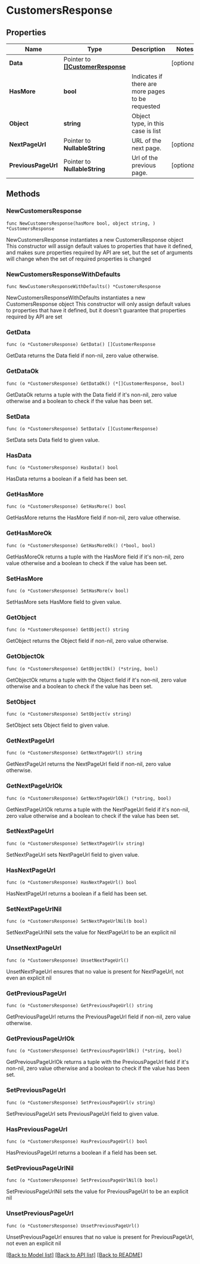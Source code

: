 # CustomersResponse

## Properties

Name | Type | Description | Notes
------------ | ------------- | ------------- | -------------
**Data** | Pointer to [**[]CustomerResponse**](CustomerResponse.md) |  | [optional] 
**HasMore** | **bool** | Indicates if there are more pages to be requested | 
**Object** | **string** | Object type, in this case is list | 
**NextPageUrl** | Pointer to **NullableString** | URL of the next page. | [optional] 
**PreviousPageUrl** | Pointer to **NullableString** | Url of the previous page. | [optional] 

## Methods

### NewCustomersResponse

`func NewCustomersResponse(hasMore bool, object string, ) *CustomersResponse`

NewCustomersResponse instantiates a new CustomersResponse object
This constructor will assign default values to properties that have it defined,
and makes sure properties required by API are set, but the set of arguments
will change when the set of required properties is changed

### NewCustomersResponseWithDefaults

`func NewCustomersResponseWithDefaults() *CustomersResponse`

NewCustomersResponseWithDefaults instantiates a new CustomersResponse object
This constructor will only assign default values to properties that have it defined,
but it doesn't guarantee that properties required by API are set

### GetData

`func (o *CustomersResponse) GetData() []CustomerResponse`

GetData returns the Data field if non-nil, zero value otherwise.

### GetDataOk

`func (o *CustomersResponse) GetDataOk() (*[]CustomerResponse, bool)`

GetDataOk returns a tuple with the Data field if it's non-nil, zero value otherwise
and a boolean to check if the value has been set.

### SetData

`func (o *CustomersResponse) SetData(v []CustomerResponse)`

SetData sets Data field to given value.

### HasData

`func (o *CustomersResponse) HasData() bool`

HasData returns a boolean if a field has been set.

### GetHasMore

`func (o *CustomersResponse) GetHasMore() bool`

GetHasMore returns the HasMore field if non-nil, zero value otherwise.

### GetHasMoreOk

`func (o *CustomersResponse) GetHasMoreOk() (*bool, bool)`

GetHasMoreOk returns a tuple with the HasMore field if it's non-nil, zero value otherwise
and a boolean to check if the value has been set.

### SetHasMore

`func (o *CustomersResponse) SetHasMore(v bool)`

SetHasMore sets HasMore field to given value.


### GetObject

`func (o *CustomersResponse) GetObject() string`

GetObject returns the Object field if non-nil, zero value otherwise.

### GetObjectOk

`func (o *CustomersResponse) GetObjectOk() (*string, bool)`

GetObjectOk returns a tuple with the Object field if it's non-nil, zero value otherwise
and a boolean to check if the value has been set.

### SetObject

`func (o *CustomersResponse) SetObject(v string)`

SetObject sets Object field to given value.


### GetNextPageUrl

`func (o *CustomersResponse) GetNextPageUrl() string`

GetNextPageUrl returns the NextPageUrl field if non-nil, zero value otherwise.

### GetNextPageUrlOk

`func (o *CustomersResponse) GetNextPageUrlOk() (*string, bool)`

GetNextPageUrlOk returns a tuple with the NextPageUrl field if it's non-nil, zero value otherwise
and a boolean to check if the value has been set.

### SetNextPageUrl

`func (o *CustomersResponse) SetNextPageUrl(v string)`

SetNextPageUrl sets NextPageUrl field to given value.

### HasNextPageUrl

`func (o *CustomersResponse) HasNextPageUrl() bool`

HasNextPageUrl returns a boolean if a field has been set.

### SetNextPageUrlNil

`func (o *CustomersResponse) SetNextPageUrlNil(b bool)`

 SetNextPageUrlNil sets the value for NextPageUrl to be an explicit nil

### UnsetNextPageUrl
`func (o *CustomersResponse) UnsetNextPageUrl()`

UnsetNextPageUrl ensures that no value is present for NextPageUrl, not even an explicit nil
### GetPreviousPageUrl

`func (o *CustomersResponse) GetPreviousPageUrl() string`

GetPreviousPageUrl returns the PreviousPageUrl field if non-nil, zero value otherwise.

### GetPreviousPageUrlOk

`func (o *CustomersResponse) GetPreviousPageUrlOk() (*string, bool)`

GetPreviousPageUrlOk returns a tuple with the PreviousPageUrl field if it's non-nil, zero value otherwise
and a boolean to check if the value has been set.

### SetPreviousPageUrl

`func (o *CustomersResponse) SetPreviousPageUrl(v string)`

SetPreviousPageUrl sets PreviousPageUrl field to given value.

### HasPreviousPageUrl

`func (o *CustomersResponse) HasPreviousPageUrl() bool`

HasPreviousPageUrl returns a boolean if a field has been set.

### SetPreviousPageUrlNil

`func (o *CustomersResponse) SetPreviousPageUrlNil(b bool)`

 SetPreviousPageUrlNil sets the value for PreviousPageUrl to be an explicit nil

### UnsetPreviousPageUrl
`func (o *CustomersResponse) UnsetPreviousPageUrl()`

UnsetPreviousPageUrl ensures that no value is present for PreviousPageUrl, not even an explicit nil

[[Back to Model list]](../README.md#documentation-for-models) [[Back to API list]](../README.md#documentation-for-api-endpoints) [[Back to README]](../README.md)


